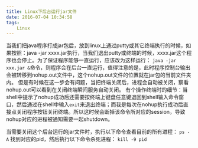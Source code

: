 ```yaml
---
title: Linux下后台运行jar文件
date: 2016-07-04 10:34:58
tags:
	Linux
---
```

当我们把java程序打成jar包后，放到linux上通过putty或其它终端执行的时候，如果按照：java -jar xxxx.jar执行，当我们退出putty或终端的时候，xxxx.jar这个程序也会停止。为了保证程序能够一直运行，应该改为这样运行： `java -jar xxx.jar &`命令，则程序会在后台一直运行，值得注意的是，此时程序控制台输出会被转移到nohup.out文件中，这个nohup.out文件的位置就在jar包的当前文件夹内。
但是有时候在这一步会有问题，当把终端关闭后，进程会自动被关闭，察看nohup.out可以看到在关闭终端瞬间服务自动关闭。
有个操作终端时的细节：当shell中提示了nohup成功后还需要按终端上键盘任意键退回到shell输入命令窗口，然后通过在shell中输入`exit`来退出终端；而我是每次在nohup执行成功后直接点关闭程序按钮关闭终端。所以这时候会断掉该命令所对应的session，导致nohup对应的进程被通知需要一起shutdown。

<!--more-->

当需要关闭这个后台运行的jar文件时，执行以下命令查看目前的所有进程：
`ps -A`
找到对应的pid，然后执行以下命令杀死进程：
`kill -9 pid`
